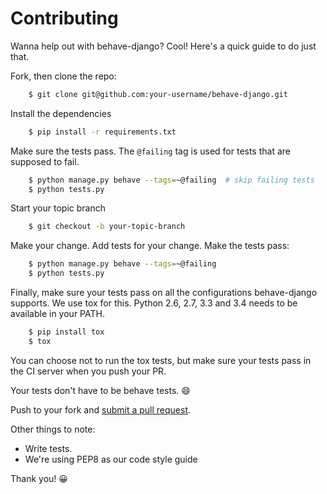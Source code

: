 # Contributing

Wanna help out with behave-django? Cool! Here's a quick guide to do just that.

Fork, then clone the repo:

```bash
    $ git clone git@github.com:your-username/behave-django.git
```

Install the dependencies

```bash
    $ pip install -r requirements.txt
```

Make sure the tests pass. The `@failing` tag is used for tests that are supposed to fail.

```bash
    $ python manage.py behave --tags=~@failing  # skip failing tests
    $ python tests.py
```

Start your topic branch

```bash
    $ git checkout -b your-topic-branch
```

Make your change. Add tests for your change. Make the tests pass:

```bash
    $ python manage.py behave --tags=~@failing
    $ python tests.py
```

Finally, make sure your tests pass on all the configurations behave-django supports. We use tox for this. Python 2.6, 2.7, 3.3 and 3.4 needs to be available in your PATH.

```bash
    $ pip install tox
    $ tox
```

You can choose not to run the tox tests, but make sure your tests pass in the CI server when you push your PR.

Your tests don't have to be behave tests. :smile:

Push to your fork and [submit a pull request][pr].

[pr]: https://github.com/mixxorz/behave-django/compare/

Other things to note:

- Write tests.
- We're using PEP8 as our code style guide

Thank you! :grinning:
